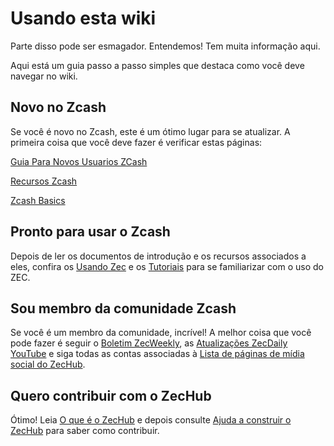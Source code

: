 # Usando esta wiki

Parte disso pode ser esmagador. Entendemos! Tem muita informação aqui.

Aqui está um guia passo a passo simples que destaca como você deve navegar no wiki.

## Novo no Zcash

Se você é novo no Zcash, este é um ótimo lugar para se atualizar. A primeira coisa que você deve fazer é verificar estas páginas:

[Guia Para Novos Usuarios ZCash](https://www.notion.so/Zcash-New-User-Guide-78c340cd6b18485f945e2bce4b6a8748)

[Recursos Zcash](https://www.notion.so/Zcash-Resources-e9a51eb117604fbc870f1d6c6e83ee95)

[Zcash Basics](https://www.notion.so/Zcash-Basics-d2946ad9c3b541759174dbcbf0e8c9cc)

## Pronto para usar o Zcash

Depois de ler os documentos de introdução e os recursos associados a eles, confira os [Usando Zec](https://www.notion.so/Using-ZEC-6e0c1b5182f34abdba476185f63fde9d) e os [Tutoriais](https://www.notion.so/Tutorials-291d67ff451f43209d889bcb632feb37) para se familiarizar com o uso do ZEC.

## Sou membro da comunidade Zcash

Se você é um membro da comunidade, incrível! A melhor coisa que você pode fazer é seguir o [Boletim ZecWeekly](https://www.notion.so/ZecWeekly-Newsletter-2063b85a436642768fb6620627cbd804), as [Atualizações ZecDaily YouTube](https://www.notion.so/ZecDaily-YouTube-Updates-e3cb81f65554478ba1c169b412237672) e siga todas as contas associadas à [Lista de páginas de mídia social do ZecHub](https://www.notion.so/List-of-ZecHub-social-media-pages-60ff04ab84e4450da30facdf77067afb).

## Quero contribuir com o ZecHub

Ótimo! Leia [O que é o ZecHub](https://www.notion.so/What-is-ZecHub-c81d245a9b31410fa8aaf06c6301c180) e depois consulte [Ajuda a construir o ZecHub](https://www.notion.so/Help-Build-ZecHub-9f4aaa45f37d438dac56025449604d96) para saber como contribuir.


